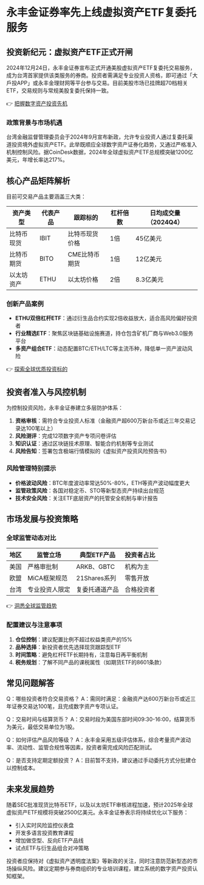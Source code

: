 # 永丰金证券率先上线虚拟资产ETF复委托服务

## 投资新纪元：虚拟资产ETF正式开闸

2024年12月24日，永丰金证券宣布正式开通美股虚拟资产ETF复委托交易服务，成为台湾首家提供该类服务的券商。投资者需满足专业投资人资格，即可通过「大戶投APP」或永丰金理财网等平台参与交易。目前美股市场已挂牌超70档相关ETF，交易规则与常规美股复委托保持一致。

👉 [把握数字资产投资先机](https://bit.ly/okx_welcome)

### 政策背景与市场机遇
台湾金融监督管理委员会于2024年9月宣布新政，允许专业投资人通过复委托渠道投资境外虚拟资产ETF。此举既顺应全球数字资产证券化趋势，又通过严格准入机制控制风险。据CoinDesk数据，2024年全球虚拟资产ETF总规模突破1200亿美元，年增长率达217%。

## 核心产品矩阵解析

目前可交易产品主要涵盖三大类：

| 资产类型   | 代表产品 | 跟踪标的       | 杠杆倍数 | 日均成交量（2024Q4） |
|------------|----------|----------------|----------|----------------------|
| 比特币现货 | IBIT     | 比特币现货价格 | 1倍      | 45亿美元             |
| 比特币期货 | BITO     | CME比特币期货  | 1倍      | 12亿美元             |
| 以太坊资产 | ETHU     | 以太坊价格     | 2倍      | 8.3亿美元            |

### 创新产品案例
- **ETHU双倍杠杆ETF**：通过衍生品合约实现2倍收益放大，适合高风险偏好投资者
- **行业精选ETF**：聚焦区块链基础设施赛道，持仓包含矿机厂商与Web3.0服务平台
- **多资产组合ETF**：动态配置BTC/ETH/LTC等主流币种，降低单一资产波动风险

👉 [探索全球优质投资标的](https://bit.ly/okx_welcome)

## 投资者准入与风控机制

为控制投资风险，永丰金证券建立多层防护体系：
1. **资格审核**：需符合专业投资人标准（金融资产超600万新台币或近三年交易记录达100笔以上）
2. **风险测评**：完成12项数字资产专项问卷评估
3. **知识认证**：通过区块链技术原理、智能合约机制等专业测试
4. **风险告知**：签署包含极端行情模拟的《虚拟资产投资风险预告书》

### 风险管理特别提示
- **价格波动风险**：BTC年度波动率常达50%-80%，ETH等资产波动幅度更大
- **监管政策风险**：各国对稳定币、STO等新型态资产持续出台规范
- **技术安全风险**：关注ETF底层资产的托管安全机制与审计报告

## 市场发展与投资策略

### 全球监管动态对比
| 地区   | 监管立场         | 典型ETF产品         | 投资者占比 |
|--------|------------------|---------------------|------------|
| 美国   | 严格审批制       | ARKB、GBTC         | 机构为主   |
| 欧盟   | MiCA框架规范     | 21Shares系列       | 零售开放   |
| 台湾   | 专业投资人限定   | 复委托通道产品     | 合格投资者 |

👉 [洞悉全球监管趋势](https://bit.ly/okx_welcome)

### 配置建议与注意事项
1. **仓位控制**：建议配置比例不超过权益类资产的15%
2. **品种选择**：新投资者优先选择现货跟踪型ETF
3. **时间策略**：避免杠杆ETF长期持有，注意每日再平衡机制
4. **税务规划**：了解不同产品的课税属性（如期货ETF的8601条款）

## 常见问题解答

Q：哪些投资者符合交易资格？
A：需同时满足：金融资产达600万新台币或近三年证券交易达100笔，且完成数字资产专项认证。

Q：交易时间与结算货币？
A：交易时段为美国东部时间09:30-16:00，结算货币为美元，最低交易单位为1股。

Q：如何评估产品风险等级？
A：永丰金采用五级评估体系，综合考量资产波动率、流动性、监管合规性等因素，投资者需完成风险匹配测试。

Q：是否支持定期定额投资？
A：目前暂不支持，建议通过手动委托方式分批建仓以控制成本。

## 未来发展趋势

随着SEC批准现货比特币ETF，以及以太坊ETF审核进程加速，预计2025年全球虚拟资产ETF规模将突破2500亿美元。永丰金证券表示将持续优化以下服务：
- 引入实时风险监控仪表盘
- 开发多语言投资教育课程
- 增加做空型、反向ETF产品线
- 试点ETF与衍生品组合对冲策略

投资者应保持对《虚拟资产透明度法案》等新政的关注，同时注意防范新型态的市场操纵风险。建议定期参与券商组织的专业培训课程，建立系统的数字资产投资认知框架。